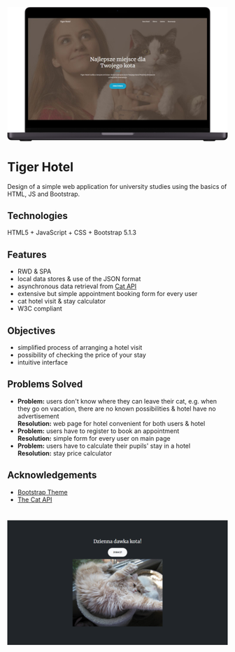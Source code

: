 ![alt text](./demo.png?raw=true "Demo")

# Tiger Hotel

Design of a simple web application for university studies using the basics of HTML, JS and Bootstrap.


## Technologies

HTML5 + JavaScript + CSS + Bootstrap 5.1.3


## Features

- RWD & SPA
- local data stores & use of the JSON format
- asynchronous data retrieval from [Cat API](https://thecatapi.com/)
- extensive but simple appointment booking form for every user
- cat hotel visit & stay calculator
- W3C compliant

## Objectives

- simplified process of arranging a hotel visit
- possibility of checking the price of your stay
- intuitive interface
## Problems Solved

- **Problem:** users don't know where they can leave their cat, e.g. when they go on vacation, there are no known possibilities & hotel have no advertisement\
    **Resolution:** web page for hotel convenient for both users & hotel
- **Problem:** users have to register to book an appointment\
    **Resolution:** simple form for every user on main page
- **Problem:** users have to calculate their pupils' stay in a hotel\
    **Resolution:** stay price calculator



## Acknowledgements

 - [Bootstrap Theme](https://startbootstrap.com/theme/creative)
 - [The Cat API](https://thecatapi.com/)

#

![alt text](./demo3.PNG?raw=true "Demo3")